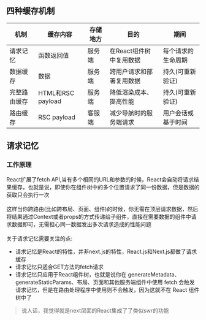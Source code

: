 ## 四种缓存机制
|机制|缓存内容|存储地方|目的|期间|
|----|----|----|----|----|
|请求记忆|函数返回值|服务端|在React组件树中复用数据|每个请求的生命周期|
|数据缓存|数据|服务端|跨用户请求和部署复用数据|持久(可重新验证)|
|完整路由缓存|HTML和RSC payload|服务端|降低渲染成本、提高性能|持久(可重新验证)|
|路由缓存|RSC payload|客服端|减少导航时的服务端请求|用户会话或基于时间|
## 请求记忆
### 工作原理
React扩展了fetch API,当有多个相同的URL和参数的时候，React会自动将请求结果缓存，也就是说，即使你在组件树中的多个位置请求了同一份数据，但是数据的获取只会执行一次<br><br>
这样当你跨路由(比如跨布局、页面、组件)的时候，你无需在顶层请求数据，然后将结果通过Context或者props的方式传递给子组件，直接在需要数据的组件中请求数据即可，无需担心同一数据发出多次请求造成的性能问题<br><br>
关于请求记忆需要关注的点:
- 请求记忆是React的特性，并非next.js的特性，React.js和Next.js都做了请求缓存
- 请求记忆只适合GET方法的fetch请求
- 请求记忆只应用于React组件树，也就是说你在 generateMetadata、generateStaticParams、布局、页面和其他服务端组件中使用 fetch 会触发请求记忆，但是在路由处理程序中使用则不会触发，因为这就不在 React 组件树中了
> 说人话，我觉得就是next层面的React集成了了类似swr的功能
